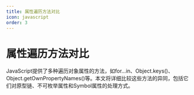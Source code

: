 ```yaml
---
title: 属性遍历方法对比
icon: javascript
order: 3
---
```


# 属性遍历方法对比

JavaScript提供了多种遍历对象属性的方法，如for...in、Object.keys()、Object.getOwnPropertyNames()等。本文将详细比较这些方法的异同，包括它们对原型链、不可枚举属性和Symbol属性的处理方式。


